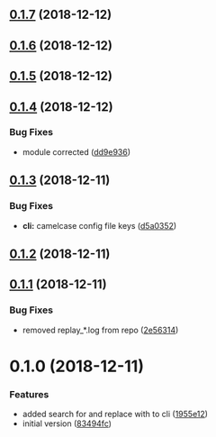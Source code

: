 ## [0.1.7](https://github.com/nidkil/use-pkg-version/compare/v0.1.6...v0.1.7) (2018-12-12)



## [0.1.6](https://github.com/nidkil/use-pkg-version/compare/v0.1.5...v0.1.6) (2018-12-12)



## [0.1.5](https://github.com/nidkil/use-pkg-version/compare/v0.1.4...v0.1.5) (2018-12-12)



## [0.1.4](https://github.com/nidkil/use-pkg-version/compare/v0.1.3...v0.1.4) (2018-12-12)


### Bug Fixes

* module corrected ([dd9e936](https://github.com/nidkil/use-pkg-version/commit/dd9e936))



## [0.1.3](https://github.com/nidkil/use-pkg-version/compare/v0.1.2...v0.1.3) (2018-12-11)


### Bug Fixes

* **cli:** camelcase config file keys ([d5a0352](https://github.com/nidkil/use-pkg-version/commit/d5a0352))



## [0.1.2](https://github.com/nidkil/use-pkg-version/compare/v0.1.1...v0.1.2) (2018-12-11)



## [0.1.1](https://github.com/nidkil/use-pkg-version/compare/v0.1.0...v0.1.1) (2018-12-11)


### Bug Fixes

* removed replay_*.log from repo ([2e56314](https://github.com/nidkil/use-pkg-version/commit/2e56314))



# 0.1.0 (2018-12-11)


### Features

* added search for and replace with to cli ([1955e12](https://github.com/nidkil/use-pkg-version/commit/1955e12))
* initial version ([83494fc](https://github.com/nidkil/use-pkg-version/commit/83494fc))



